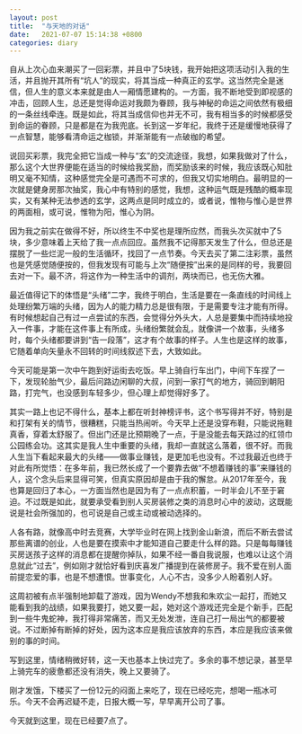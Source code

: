 ```yaml
---
layout: post
title:  "与天地的对话"
date:   2021-07-07 15:14:38 +0800
categories: diary
---
```


自从上次心血来潮买了一回彩票，并且中了5块钱，我开始把这项活动引入我的生活，并且抛开其所有“坑人”的现实，将其当成一种真正的玄学。这当然完全是迷信，但人生的意义本来就是由人一厢情愿建构的。一方面，我不断地受到即视感的冲击，回顾人生，总还是觉得命运对我颇为眷顾，我与神秘的命运之间依然有极细的一条丝线牵连。既是如此，将其当成信仰也并无不可，我有相当多的时候都感受到命运的眷顾，只是都是在为我兜底。长到这一岁年纪，我终于还是缓慢地获得了一点智慧，能够看清命运之枷锁，并渐渐能有一点破枷的希望。

说回买彩票，我完全把它当成一种与“玄”的交流途径，我想，如果我做对了什么，那么这个大世界便能在适当的时候给我奖励，而奖励该来的时候，我应该既心知肚明又毫不知情，这种感觉完全是可遇而不可求的，但我又切实地明白。最明显的一次就是健身房那次抽奖，我心中有特别的感觉，我想，这种运气既是残酷的概率现实，又有某种无法参透的玄学，这两点是同时成立的，或者说，惟物与惟心是世界的两面相，或可说，惟物为阳，惟心为阴。

因为我之前实在做得不好，所以终生不中奖也是理所应然，而我头次买就中了5块，多少意味着上天给了我一点点回应。虽然我不记得那天发生了什么，但总还是摆脱了一些烂泥一般的生活循环，找回了一点节奏。今天去买了第二注彩票，虽然也是凭感觉随便按的，但我发现有可能与上次“随便按”出来的是同样的号，我要回去对一下。最不济，将这作为一种生活中的调剂，两块而已，也无伤大雅。

最近值得记下的体悟是“头绪”二字，我终于明白，生活是要在一条直线的时间线上处理纷繁万端的头绪，因为人的能力精力总是很有限，于是需要专注才能有所得。有时候想起自己有过一点尝试的东西，会觉得分外头大，人总是要集中而持续地投入一件事，才能在这件事上有所成，头绪纷繁就会乱，就像讲一个故事，头绪多时，每个头绪都要讲到“告一段落”，这才有个故事的样子。人生也是这样的故事，它随着单向矢量永不回转的时间线叙述下去，大致如此。

今天可能是第一次中午跑到好运街去吃饭。早上骑自行车出门，中间下车捏了一下，发现轮胎气少，最后问路边闲聊的大叔，问到一家打气的地方，骑回到朝阳路，打完气，也没感到车轻多少，但心理上却觉得好多了。

其实一路上也记不得什么，基本上都在听封神榜评书，这个书写得并不好，特别是和打架有关的情节，很糟糕，只能当热闹听。今天早上还是没穿布鞋，只能说拖鞋真香，穿着太舒服了。但出门还是比预期晚了一点，于是没能去每天路过的红领巾公园练会功。这其实是我人生中重要的头绪，我却一直就这么落着，很不好。而我人生当下看起来最大的头绪——做事业赚钱，是更加毛也没有。不过我最近也终于对此有所觉悟：在多年前，我已然长成了一个要靠去做“不想着赚钱的事”来赚钱的人，这个念头后来显得可笑，但真实原因却是由于我的懈怠。从2017年至今，我也算是回归了本心，一方面当然也是因为有了一点点积蓄，一时半会儿不至于窘迫。不过既是如此，就要承受看到别人买房装修之类的消息时心中的波动，这既能说是社会所强加的，也可说是自己或主动或被动选择的。

人各有路，就像高中时去竞赛，大学毕业时在网上找到金山新浪，而后不断去尝试那些离谱的创业，人也是要在摸索中才能知道自己要走什么样的路。只是每每赚钱买房送孩子这样的消息都在提醒你掉队，如果不经一番自我说服，也难以让这个消息就此“过去”，例如刚才就恰好看到庆喜发广播提到在装修房子。我不爱在别人面前提恋爱的事，也是不想遭恨。世事变化，人心不古，没多少人盼着别人好。

这周初被有点半强制地卸载了游戏，因为Wendy不想我和朱欢尘一起打，而她又能看到我的战绩，如果我要打，她又要一起，她对这个游戏还完全是个新手，匹配到一些牛鬼蛇神，我打得非常痛苦，而又无处发泄，连自己打一局出气的都要被说。不过断掉有断掉的好处，因为这本应是我应该放弃的东西，本应是我应该来做别的事的时间。

写到这里，情绪稍微好转，这一天也基本上快过完了。多余的事不想记录，甚至早上骑完车的疲惫都还没有消失，晚上又要骑了。

刚才发饿，下楼买了一份12元的闷面上来吃了，现在已经吃完，想喝一瓶冰可乐。今天不会再迟疑不走，日报大概一写，早早离开公司了事。

今天就到这里，现在已经要7点了。
